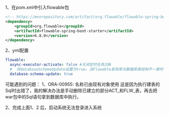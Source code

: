 1、在pom.xml中引入flowable包

```xml
<!-- https://mvnrepository.com/artifact/org.flowable/flowable-spring-boot-starter -->  
<dependency>  
    <groupId>org.flowable</groupId>  
    <artifactId>flowable-spring-boot-starter</artifactId>  
    <version>6.8.0</version>  
</dependency>
```

2、yml配置

```yaml
flowable:  
  async-executor-activate: false #关闭定时任务JOB  
  #  将databaseSchemaUpdate设置为true。当Flowable发现库与数据库表结构不一致时，会自动将数据库表结构升级至新版本。  
  database-schema-update: true
```










可能遇到的问题：
1、ORA-00955: 名称已由现有对象使用
这是因为执行建表的Sql时出错了，我的解决办法是手动删除已建立的部分ACT_和FLW_表，再去把war包中的Sql语句拿到数据库中执行。

2、完成上面1、2 后，启动系统无法登录进入系统

